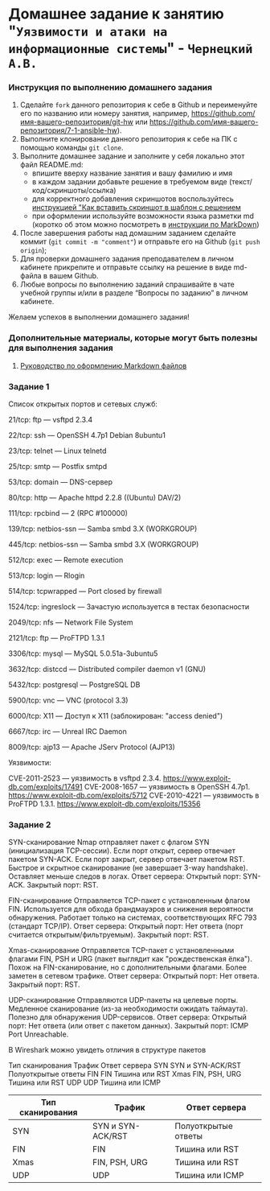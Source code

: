 # Домашнее задание к занятию "`Уязвимости и атаки на информационные системы`" - `Чернецкий А.В.`


### Инструкция по выполнению домашнего задания

   1. Сделайте `fork` данного репозитория к себе в Github и переименуйте его по названию или номеру занятия, например, https://github.com/имя-вашего-репозитория/git-hw или  https://github.com/имя-вашего-репозитория/7-1-ansible-hw).
   2. Выполните клонирование данного репозитория к себе на ПК с помощью команды `git clone`.
   3. Выполните домашнее задание и заполните у себя локально этот файл README.md:
      - впишите вверху название занятия и вашу фамилию и имя
      - в каждом задании добавьте решение в требуемом виде (текст/код/скриншоты/ссылка)
      - для корректного добавления скриншотов воспользуйтесь [инструкцией "Как вставить скриншот в шаблон с решением](https://github.com/netology-code/sys-pattern-homework/blob/main/screen-instruction.md)
      - при оформлении используйте возможности языка разметки md (коротко об этом можно посмотреть в [инструкции  по MarkDown](https://github.com/netology-code/sys-pattern-homework/blob/main/md-instruction.md))
   4. После завершения работы над домашним заданием сделайте коммит (`git commit -m "comment"`) и отправьте его на Github (`git push origin`);
   5. Для проверки домашнего задания преподавателем в личном кабинете прикрепите и отправьте ссылку на решение в виде md-файла в вашем Github.
   6. Любые вопросы по выполнению заданий спрашивайте в чате учебной группы и/или в разделе “Вопросы по заданию” в личном кабинете.
   
Желаем успехов в выполнении домашнего задания!
   
### Дополнительные материалы, которые могут быть полезны для выполнения задания

1. [Руководство по оформлению Markdown файлов](https://gist.github.com/Jekins/2bf2d0638163f1294637#Code)



### Задание 1

Список открытых портов и сетевых служб:

21/tcp: ftp — vsftpd 2.3.4

22/tcp: ssh — OpenSSH 4.7p1 Debian 8ubuntu1

23/tcp: telnet — Linux telnetd

25/tcp: smtp — Postfix smtpd

53/tcp: domain — DNS-сервер

80/tcp: http — Apache httpd 2.2.8 ((Ubuntu) DAV/2)

111/tcp: rpcbind — 2 (RPC #100000)

139/tcp: netbios-ssn — Samba smbd 3.X (WORKGROUP)

445/tcp: netbios-ssn — Samba smbd 3.X (WORKGROUP)

512/tcp: exec — Remote execution

513/tcp: login — Rlogin

514/tcp: tcpwrapped — Port closed by firewall

1524/tcp: ingreslock — Зачастую используется в тестах безопасности

2049/tcp: nfs — Network File System

2121/tcp: ftp — ProFTPD 1.3.1

3306/tcp: mysql — MySQL 5.0.51a-3ubuntu5

3632/tcp: distccd — Distributed compiler daemon v1 (GNU)

5432/tcp: postgresql — PostgreSQL DB

5900/tcp: vnc — VNC (protocol 3.3)

6000/tcp: X11 — Доступ к X11 (заблокирован: "access denied")

6667/tcp: irc — Unreal IRC Daemon

8009/tcp: ajp13 — Apache JServ Protocol (AJP13)

Уязвимости:

CVE-2011-2523 — уязвимость в vsftpd 2.3.4.  https://www.exploit-db.com/exploits/17491
CVE-2008-1657 — уязвимость в OpenSSH 4.7p1. https://www.exploit-db.com/exploits/5712
CVE-2010-4221 — уязвимость в ProFTPD 1.3.1. https://www.exploit-db.com/exploits/15356

### Задание 2

SYN-сканирование
Nmap отправляет пакет с флагом SYN (инициализация TCP-сессии). Если порт открыт, сервер отвечает пакетом SYN-ACK. Если порт закрыт, сервер отвечает пакетом RST.
Быстрое и скрытное сканирование (не завершает 3-way handshake).
Оставляет меньше следов в логах.
Ответ сервера:
Открытый порт: SYN-ACK.
Закрытый порт: RST.

FIN-сканирование
Отправляется TCP-пакет с установленным флагом FIN.
Используется для обхода брандмауэров и снижения вероятности обнаружения.
Работает только на системах, соответствующих RFC 793 (стандарт TCP/IP).
Ответ сервера:
Открытый порт: Нет ответа (порт считается открытым/фильтруемым).
Закрытый порт: RST.

Xmas-сканирование
Отправляется TCP-пакет с установленными флагами FIN, PSH и URG (пакет выглядит как "рождественская ёлка").
Похож на FIN-сканирование, но с дополнительными флагами.
Более заметен в сетевом трафике.
Ответ сервера:
Открытый порт: Нет ответа.
Закрытый порт: RST.

UDP-сканирование
Отправляются UDP-пакеты на целевые порты.
Медленное сканирование (из-за необходимости ожидать таймаута).
Полезно для обнаружения UDP-сервисов.
Ответ сервера:
Открытый порт: Нет ответа (или ответ с пакетом данных).
Закрытый порт: ICMP Port Unreachable.

В Wireshark можно увидеть отличия в структуре пакетов

Тип сканирования	Трафик	            Ответ сервера
SYN	         SYN и SYN-ACK/RST	   Полуоткрытые ответы
FIN	              FIN	            Тишина или RST
Xmas	         FIN, PSH, URG	      Тишина или RST
UDP	              UDP	            Тишина или ICMP

| Тип сканирования | Трафик            |  Ответ сервера      |
|------------------|-------------------|---------------------|
| SYN              | SYN и SYN-ACK/RST | Полуоткрытые ответы |
| FIN              |        FIN        |  Тишина или RST     |
| Xmas             |   FIN, PSH, URG	|  Тишина или RST     |
| UDP	             |        UDP        |  Тишина или ICMP    |

